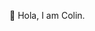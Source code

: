 👋 Hola, I am Colin. 

<!---
calexander-sanborn/calexander-sanborn is a ✨ special ✨ repository because its `README.md` (this file) appears on your GitHub profile.
You can click the Preview link to take a look at your changes.
--->
